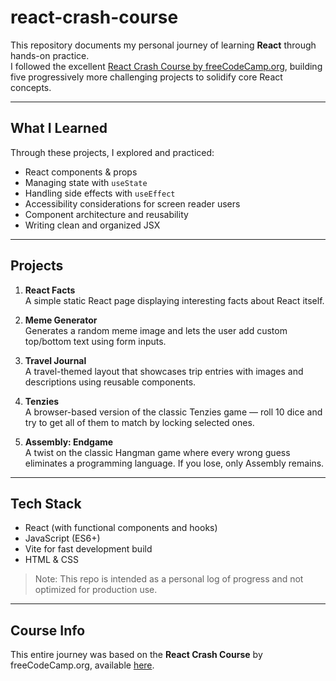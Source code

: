 # react-crash-course

This repository documents my personal journey of learning **React** through hands-on practice.  
I followed the excellent [React Crash Course by freeCodeCamp.org](https://www.youtube.com/watch?v=x4rFhThSX04), building five progressively more challenging projects to solidify core React concepts.

---

## What I Learned

Through these projects, I explored and practiced:

- React components & props
- Managing state with `useState`
- Handling side effects with `useEffect`
- Accessibility considerations for screen reader users
- Component architecture and reusability
- Writing clean and organized JSX

---

## Projects

1. **React Facts**  
   A simple static React page displaying interesting facts about React itself.

2. **Meme Generator**  
   Generates a random meme image and lets the user add custom top/bottom text using form inputs.

3. **Travel Journal**  
   A travel-themed layout that showcases trip entries with images and descriptions using reusable components.

4. **Tenzies**  
   A browser-based version of the classic Tenzies game — roll 10 dice and try to get all of them to match by locking selected ones.

5. **Assembly: Endgame**  
   A twist on the classic Hangman game where every wrong guess eliminates a programming language. If you lose, only Assembly remains.

---

## Tech Stack

- React (with functional components and hooks)
- JavaScript (ES6+)
- Vite for fast development build
- HTML & CSS

> Note: This repo is intended as a personal log of progress and not optimized for production use.

---

## Course Info

This entire journey was based on the **React Crash Course** by freeCodeCamp.org, available [here](https://www.youtube.com/watch?v=x4rFhThSX04).
